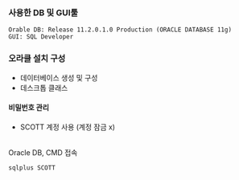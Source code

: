 ### 사용한 DB 및 GUI툴
```
Orable DB: Release 11.2.0.1.0 Production (ORACLE DATABASE 11g)
GUI: SQL Developer
```

### 오라클 설치 구성

- 데이터베이스 생성 및 구성
- 데스크톱 클래스

#### 비밀번호 관리
 - SCOTT 계정 사용 (계정 잠금 x)

<br>
Oracle DB, CMD 접속

```
sqlplus SCOTT
```
